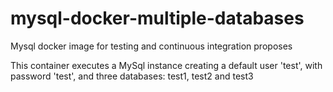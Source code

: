 # mysql-docker-multiple-databases
Mysql docker image for testing and continuous integration proposes

This container executes a MySql instance creating a default user 'test', with password 'test', and three databases: test1, test2 and test3
